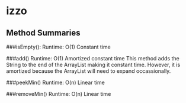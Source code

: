 # izzo

## Method Summaries

###isEmpty():
Runtime: O(1) Constant time

###add()
Runtime: O(1) Amortized constant time
This method adds the String to the end of the ArrayList making it constant time. However, it is amortized because the ArrayList will need to expand occassionally.

###peekMin()
Runtime: O(n) Linear time

###removeMin()
Runtime: O(n) Linear time